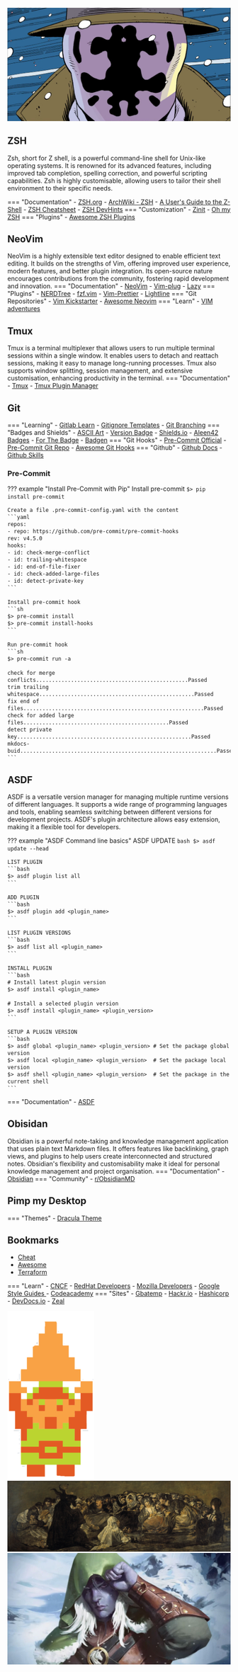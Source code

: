 ![!](resources/img/rorschach.png#center)
## ZSH
Zsh, short for Z shell, is a powerful command-line shell for Unix-like operating systems. It is renowned for its advanced features, including improved tab completion, spelling correction, and powerful scripting capabilities. Zsh is highly customisable, allowing users to tailor their shell environment to their specific needs.

=== "Documentation"
    - [ZSH.org](https://www.zsh.org)
    - [ArchWiki - ZSH](https://wiki.archlinux.org/title/zsh)
    - [A User's Guide to the Z-Shell](https://zsh.sourceforge.io/Guide/zshguide.html)
    - [ZSH Cheatsheet](https://github.com/ohmyzsh/ohmyzsh/wiki/Cheatsheet)
    - [ZSH DevHints](https://devhints.io/zsh)
=== "Customization"
    - [Zinit](https://github.com/zdharma-continuum/zinit)
    - [Oh my ZSH](https://ohmyz.sh)
=== "Plugins"
    - [Awesome ZSH Plugins](https://github.com/unixorn/awesome-zsh-plugins)

## NeoVim
NeoVim is a highly extensible text editor designed to enable efficient text editing. It builds on the strengths of Vim, offering improved user experience, modern features, and better plugin integration. Its open-source nature encourages contributions from the community, fostering rapid development and innovation.
=== "Documentation"
    - [NeoVim](https://neovim.io/)
    - [Vim-plug](https://github.com/junegunn/vim-plug)
    - [Lazy](https://github.com/folke/lazy.nvim)
=== "Plugins"
    - [NERDTree](https://github.com/preservim/nerdtree)
    - [fzf.vim](https://github.com/junegunn/fzf.vim)
    - [Vim-Prettier](https://github.com/prettier/vim-prettier)
    - [Lightline](https://github.com/itchyny/lightline.vim)
=== "Git Repositories"
    - [Vim Kickstarter](https://github.com/nvim-lua/kickstart.nvim)
    - [Awesome Neovim](https://github.com/rockerBOO/awesome-neovim)
=== "Learn"
    - [VIM adventures](https://vim-adventures.com)

## Tmux
Tmux is a terminal multiplexer that allows users to run multiple terminal sessions within a single window. It enables users to detach and reattach sessions, making it easy to manage long-running processes. Tmux also supports window splitting, session management, and extensive customisation, enhancing productivity in the terminal.
=== "Documentation"
    - [Tmux](https://github.com/tmux/tmux)
    - [Tmux Plugin Manager](https://github.com/tmux-plugins/tpm)

## Git

=== "Learning"
    - [Gitlab Learn](https://about.gitlab.com/learn/)
    - [Gitignore Templates](https://github.com/github/gitignore)
    - [Git Branching](https://learngitbranching.js.org)
=== "Badges and Shields"
    - [ASCII Art](https://github.com/moul/awesome-ascii-art)
    - [Version Badge](https://badge.fury.io)
    - [Shields.io](https://shields.io)
    - [Aleen42 Badges](https://badges.aleen42.com)
    - [For The Badge](https://forthebadge.com)
    - [Badgen](https://badgen.net)
=== "Git Hooks"
    - [Pre-Commit Official](https://pre-commit.com)
    - [Pre-Commit Git Repo](https://github.com/pre-commit)
    - [Awesome Git Hooks](https://github.com/aitemr/awesome-git-hooks)
=== "Github"
    - [Github Docs](https://docs.github.com/)
    - [Github Skills](https://skills.github.com/)

### Pre-Commit

??? example "Install Pre-Commit with Pip"
    Install pre-commit
    ```
    $> pip install pre-commit
    ```

    Create a file .pre-commit-config.yaml with the content
    ```yaml
    repos:
    - repo: https://github.com/pre-commit/pre-commit-hooks
    rev: v4.5.0
    hooks:
    - id: check-merge-conflict
    - id: trailing-whitespace
    - id: end-of-file-fixer
    - id: check-added-large-files
    - id: detect-private-key
    ```

    Install pre-commit hook
    ```sh
    $> pre-commit install
    $> pre-commit install-hooks
    ```

    Run pre-commit hook
    ```sh
    $> pre-commit run -a

    check for merge conflicts................................................Passed
    trim trailing whitespace.................................................Passed
    fix end of files.........................................................Passed
    check for added large files..............................................Passed
    detect private key.......................................................Passed
    mkdocs-buid..............................................................Passed
    ```

## ASDF
ASDF is a versatile version manager for managing multiple runtime versions of different languages. It supports a wide range of programming languages and tools, enabling seamless switching between different versions for development projects. ASDF's plugin architecture allows easy extension, making it a flexible tool for developers.

??? example "ASDF Command line basics"
    ASDF UPDATE
    ```bash
    $> asdf update --head
    ```

    LIST PLUGIN
    ```bash
    $> asdf plugin list all
    ```

    ADD PLUGIN
    ```bash
    $> asdf plugin add <plugin_name>
    ```

    LIST PLUGIN VERSIONS
    ```bash
    $> asdf list all <plugin_name>
    ```

    INSTALL PLUGIN
    ```bash
    # Install latest plugin version
    $> asdf install <plugin_name>

    # Install a selected plugin version
    $> asdf install <plugin_name> <plugin_version>
    ```

    SETUP A PLUGIN VERSION
    ```bash
    $> asdf global <plugin_name> <plugin_version> # Set the package global version
    $> asdf local <plugin_name> <plugin_version>  # Set the package local version
    $> asdf shell <plugin_name> <plugin_version>  # Set the package in the current shell
    ```

=== "Documentation"
    - [ASDF](https://asdf-vm.com)

## Obisidan
Obsidian is a powerful note-taking and knowledge management application that uses plain text Markdown files. It offers features like backlinking, graph views, and plugins to help users create interconnected and structured notes. Obsidian's flexibility and customisability make it ideal for personal knowledge management and project organisation.
=== "Documentation"
    - [Obsidian](https://obsidian.md)
    === "Community"
    - [r/ObsidianMD](https://www.reddit.com/r/ObsidianMD/)

## Pimp my Desktop
=== "Themes"
    - [Dracula Theme](https://draculatheme.com)

## Bookmarks
- [Cheat](https://github.com/cheat)
- [Awesome](https://github.com/sindresorhus/awesome)
- [Terraform](https://github.com/shuaibiyy/awesome-terraform)

=== "Learn"
    - [CNCF](https://landscape.cncf.io)
    - [RedHat Developers](https://developers.redhat.com)
    - [Mozilla Developers](https://developer.mozilla.org)
    - [Google Style Guides ](https://google.github.io/styleguide)
    - [Codeacademy](https://www.codecademy.com)
=== "Sites"
    - [Gbatemp](https://gbatemp.net)
    - [Hackr.io](https://hackr.io)
    - [Hashicorp](https://learn.hashicorp.com)
    - [DevDocs.io](https://devdocs.io)
    - [Zeal](https://zealdocs.org/)


![!](resources/img/zelda.png#center)
![!](resources/img/welcome.png#center)
![!](resources/img/drizzt.jpg#center)
